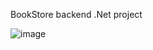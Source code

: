 BookStore backend .Net project

![image](https://github.com/AlexGovor99/BookStore/assets/113241880/0a936d26-430a-4599-8c5c-42b668668371)

